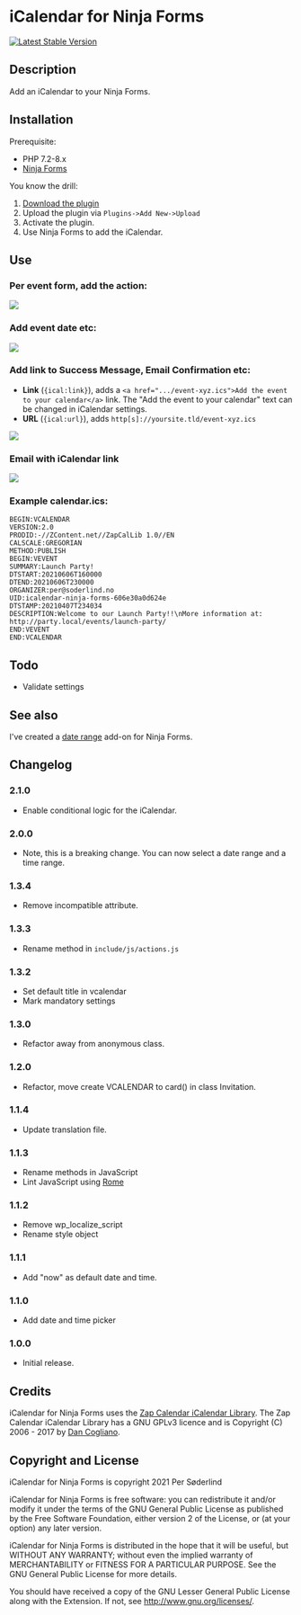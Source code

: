 # iCalendar for Ninja Forms

[![Latest Stable Version](https://poser.pugx.org/soderlind/icalendar-ninja-forms/v)](//packagist.org/packages/soderlind/icalendar-ninja-forms)

## Description

Add an iCalendar to your Ninja Forms.

## Installation

Prerequisite:

- PHP 7.2-8.x
- [Ninja Forms](https://wordpress.org/plugins/ninja-forms/)

You know the drill:

1. [Download the plugin](https://github.com/soderlind/icalendar-ninja-form/archive/refs/heads/main.zip)
1. Upload the plugin via `Plugins->Add New->Upload`
1. Activate the plugin.
1. Use Ninja Forms to add the iCalendar.

## Use

### Per event form, add the action:

<img src="assets/add-icalendar.gif" />

### Add event date etc:

<img src="assets/icalendar-event.png" />

### Add link to Success Message, Email Confirmation etc:

- **Link** (`{ical:link}`), adds a `<a href=".../event-xyz.ics">Add the event to your calendar</a>` link. The "Add the event to your calendar" text can be changed in iCalendar settings.
- **URL** (`{ical:url}`), adds `http[s]://yoursite.tld/event-xyz.ics`

<img src="assets/add-merge-tag.gif" />

### Email with iCalendar link

<img src="assets/email.png" />

### Example calendar.ics:

```
BEGIN:VCALENDAR
VERSION:2.0
PRODID:-//ZContent.net//ZapCalLib 1.0//EN
CALSCALE:GREGORIAN
METHOD:PUBLISH
BEGIN:VEVENT
SUMMARY:Launch Party!
DTSTART:20210606T160000
DTEND:20210606T230000
ORGANIZER:per@soderlind.no
UID:icalendar-ninja-forms-606e30a0d624e
DTSTAMP:20210407T234034
DESCRIPTION:Welcome to our Launch Party!!\nMore information at: http://party.local/events/launch-party/
END:VEVENT
END:VCALENDAR
```

## Todo

- Validate settings

## See also

I've created a [date range](https://github.com/soderlind/date-range-ninja-forms) add-on for Ninja Forms.

## Changelog

### 2.1.0

- Enable conditional logic for the iCalendar.

### 2.0.0

- Note, this is a breaking change. You can now select a date range and a time range.

### 1.3.4

- Remove incompatible attribute.

### 1.3.3

- Rename method in `include/js/actions.js`

### 1.3.2

- Set default title in vcalendar
- Mark mandatory settings

### 1.3.0

- Refactor away from anonymous class.

### 1.2.0

- Refactor, move create VCALENDAR to card() in class Invitation.

### 1.1.4

- Update translation file.

### 1.1.3

- Rename methods in JavaScript
- Lint JavaScript using [Rome](https://rome.tools/#installation-and-usage)

### 1.1.2

- Remove wp_localize_script
- Rename style object

### 1.1.1

- Add "now" as default date and time.

### 1.1.0

- Add date and time picker

### 1.0.0

- Initial release.

## Credits

iCalendar for Ninja Forms uses the [Zap Calendar iCalendar Library](https://github.com/zcontent/icalendar). The Zap Calendar iCalendar Library has a GNU GPLv3 licence and is Copyright (C) 2006 - 2017 by [Dan Cogliano](https://zcontent.net/).

## Copyright and License

iCalendar for Ninja Forms is copyright 2021 Per Søderlind

iCalendar for Ninja Forms is free software: you can redistribute it and/or modify it under the terms of the GNU General Public License as published by the Free Software Foundation, either version 2 of the License, or (at your option) any later version.

iCalendar for Ninja Forms is distributed in the hope that it will be useful, but WITHOUT ANY WARRANTY; without even the implied warranty of MERCHANTABILITY or FITNESS FOR A PARTICULAR PURPOSE. See the GNU General Public License for more details.

You should have received a copy of the GNU Lesser General Public License along with the Extension. If not, see http://www.gnu.org/licenses/.
